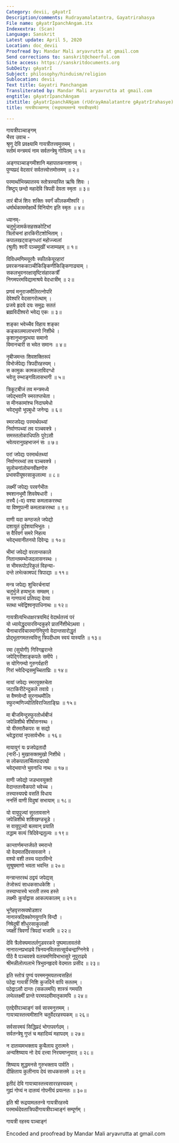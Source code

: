 ```yaml
---
Category: devii, gAyatrI
Description/comments: Rudrayamalatantra, Gayatrirahasya
File name: gAyatrIpanchAngam.itx
Indexextra: (Scan)
Language: Sanskrit
Latest update: April 5, 2020
Location: doc_devii
Proofread by: Mandar Mali aryavrutta at gmail.com
Send corrections to: sanskrit@cheerful.com
Site access: https://sanskritdocuments.org
SubDeity: gAyatrI
Subject: philosophy/hinduism/religion
Sublocation: devii
Text title: Gayatri Panchangam
Transliterated by: Mandar Mali aryavrutta at gmail.com
engtitle: gAyatrIpanchAngam
itxtitle: gAyatrIpanchANgam (rUdrayAmalatantre gAyatrIrahasye)
title: गायत्रीपञ्चाण्गम् (रूद्रयामलतन्त्रे गायत्रीरहस्ये)

---
```

  
 गायत्रीपञ्चाङ्गम्   
भैरव उवाच -  
श्रृणु देवि प्रवक्ष्यामि गायत्रीतत्त्वमुत्तमम् ।  
स्तोमं मन्त्रमयं नाम सर्वतन्त्रेषु गोपितम् ॥ १॥  
  
अङ्गपञ्चाङ्गमीशानि महापातकनाशनम् ।  
पुण्यप्रदं वेदसारं सर्वतत्त्वोत्तमोत्तमम् ॥ २॥  
  
परमार्थाभिख्यातस्य स्तोत्रस्यास्ति ऋषिः शिवः ।  
त्रिष्टुप् छन्दो महादेवि त्रिपदी देवता स्मृता ॥ ३॥  
  
तारं बीजं शिरः शक्तिः स्वर्गं कीलकमीश्वरि ।  
धर्मार्थकाममोक्षार्थे विनियोग इति स्मृतः ॥ ४॥  
  
ध्यानम्-  
चतुर्भुजामर्कसहस्रकोटिभां  
     त्रिलोचनां हारकिरीटशोभिताम् ।  
कपालखट्वाङ्गधरां महोज्ज्वलां  
     (श्रुती) श्वरी पञ्चमुखीं भजाम्यहम् ॥ १॥  
  
विविधमणिमयूरवैः स्फीतकेयूरहारां  
     प्रवरकनककाञ्चीकिङ्किणीकिङ्किणाढ्याम् ।  
सकलभुवनरक्षासृष्टिसंहारकर्त्रीं  
     निगमपरमविद्यामाश्रये वेदधात्रीम् ॥ २॥  
  
प्रणवं मनुराजमौलिरत्नोपरि  
     देवेश्वरि वेदसागरोत्थाम् ।  
प्रजये हृदये दयः समुद्रः सततं  
     ब्रह्मविदीश्वरो भवेद्य एकः ॥ ३॥  
  
शङ्का भवेच्चैव विहाय शङ्का  
     कङ्कालमालाभरणो निशीथे ।  
कृशानुभानुप्रभया समानो  
     विमानचारी स भवेत समानः ॥ ४॥  
  
नृबीजमन्तः शिवशक्तिरूपं  
     विभोर्जपेद्यः त्रिपदीरहस्यम् ।  
स कामुकः कामकलाविदग्धो  
     भवेत्तु रम्भाङ्गविलासभागी ॥ ५॥  
  
त्रिकूटबीजं तव मन्त्रमध्ये  
     जपेद्भवानि स्मरतप्तचेता ।  
स मीनकामांश्च निदाघमेधो  
     भवेद्भुवो भूपबुधो जनेन्द्रः ॥ ६॥  
  
स्मरजपेद्यः परमार्थपथ्यां  
     निर्वाणपथ्यां तव पञ्चवक्त्रे ।  
समस्तलोकाधिपतिः पुरेऽसौ  
     भवेत्परानुग्रहभाजनं सः ॥ ७॥  
  
परां जपेद्यः परमार्थतथ्यां  
     निर्वाणरथ्यां तव पञ्चवक्त्रे ।  
सुलोचनांलोचनवीक्षणोरु  
     प्रभावपीयूषरसाकुलात्मा ॥ ८॥  
  
लक्ष्मीं जपेद्यः परवर्गभीतः  
     श्मशानभूमौ शिववेषधारी ।  
तस्यै (-व) वश्या कमलाकरस्था  
     या विष्णुपत्नी कमलाकरस्था ॥ ९॥  
  
वाणी यदा कण्ठजले जपेद्यो  
     दशायुतं दुर्दशयाभिभूतः ।  
स वैरिवर्ग समरे निहत्य  
     भवेद्भवानीतनयो दिवेन्द्रः ॥ १०॥  
  
भीमां जपेद्यो वरतान्तकाले  
     नितान्तमम्भोजदलासनस्थः ।  
स भीमरूपोऽरिकुलं विहन्या-  
     दन्ते लभेत्कामपदं त्रिपाद्याः ॥ ११॥  
  
मन्त्र जपेद्यः शुचिरर्चनायां  
     चतुर्भुजे हव्यभुजः समक्षम् ।  
स गाणपत्यं प्रतिपद्य देव्या  
     स्तथा भवेद्विश्वनृपाधिनाथः ॥ १२॥  
  
गायत्रीत्यभिधाक्षरत्रयमिदं वेदार्थतत्त्वं परं  
     यो ध्यायेद्धृदयारविन्दकुहरे प्रातर्निशीथेऽथवा ।  
चैनाचारविचारमार्गनिपुणो वेदान्तसारोद्धृतं  
     प्रोद्भूतागमतत्त्ववित्तु त्रिपदीधाम स्वयं यास्यति ॥ १३॥  
  
रमा (सुयोगी) गिरिगह्वरान्ते  
     जपेद्गिरीशाङ्कपतेः समीपे ।  
स योगिगम्यो गुरुगर्वहारी  
     गिरां भवेदिन्द्रसमुच्चिताघ्रिः ॥ १४॥  
  
मायां जपेद्यः स्मरयुक्तचेता  
     जटाकिरीटेन्दुकले तवाग्रे ।  
स वैष्णवेन्दौ सुरनाथमौलिः  
     स्फुरन्मणिज्योतिविराजिताङ्घ्रिः ॥ १५॥  
  
मा बीजमिन्दुस्फुरतोर्ध्वबीजं  
     जपेन्निशीथे शीर्षासनस्थः ।  
यो वीरमातैकपरः स सद्यो  
     भवेद्धरायां नृपसार्वभौमः ॥ १६॥  
  
मायायुगं यः प्रजपेद्रतादौ  
     (नारी-) मुखासक्तमुखो निशीथे ।  
स लोकपालार्चितपादपद्मो  
     भवेद्भवान्ते भुवनाधि नाथः ॥ १७॥  
  
वाणी जपेद्यो जडभावयुक्तो  
     वेदान्ततत्त्वैकपरो भवेच्च ।  
तस्यास्यपद्मे वसतिं विधाय  
     ननर्त्ति वाणी विदुषां सभायाम् ॥ १८॥  
  
यो वायुपूज्यां सुरतावसाने  
     जपेन्निशीथे शशिखण्डचूडे ।  
स वायुपूज्यो बलवान् प्रयाति  
     तद्धाम सत्यं त्रिदिवेन्द्रतुल्यः ॥ १९॥  
  
कान्तार्णमन्तर्जपते स्मरान्ते  
     यो वेदमातर्दिवसावसाने ।  
वश्यो वशी तस्य पदारविन्दे  
     सुश्रूषमाणो भवता भवन्ति ॥ २०॥  
  
मन्त्रान्तरस्थं ठद्वयं जपेद्यस्  
     तेजोरूपं साधकसाधकेशि ।  
तस्याप्यास्ये भारती तस्य हस्ते  
     लक्ष्मीः कुर्याद्वास आकल्पकालम् ॥ २१॥  
  
भूगेहवृत्तस्रयषोडशार  
     नानास्त्रदिक्कोणयुगानि विन्दौ ।  
निषेदुषीं शीधुरसाकुलाक्षी  
     ज्यक्षीं त्रिवर्णां त्रिपदां भजामि ॥ २२॥  
  
देवि त्रैलोक्यमातर्लगुडवरकरे पुष्पमालावतंसे  
     नानारत्नप्रभाढ्ये त्रिनयनविलसत्सूर्यचन्द्राग्निनेत्रे ।  
पीठे वै पञ्चवक्त्रे वलयमणिविभाभासुरे नूपुराढ्ये  
     श्रीमन्नीलोत्पलाभे त्रिभुवनहृदये वेदमातः प्रसीद ॥ २३॥  
  
इति स्तोत्रं पुण्यं परममनुमयतत्त्वसहितं  
     पठेद्वा गायत्रीं निशि कुजदिने वापि सततम् ।  
पठेद्वाऽसौ दान्तः (सकलमपि) शास्त्रं गमयति  
     लभेल्लक्ष्मीं प्रान्ते परमपदवीमातृकामपि ॥ २४॥  
  
एतद्देवीपञ्चाङ्गं सर्व सारमनुत्तमम् ।  
गायत्र्यास्तत्त्वमीशानि चतुर्वेदरहस्यकम् ॥ २६॥  
  
सर्वसारमयं सिद्धिप्रदं भोगापवर्गदम् ।  
सर्वतन्त्रेषु गुप्तं च महादिव्यं महापदम् ॥ २७॥  
  
न दातव्यमभक्ताय कुचैलाय दुरात्मने ।  
अन्यशिष्याय नो देयं दत्त्वा निरयमाप्नुयात् ॥ २८॥  
  
शिष्याय शुद्धमनसे गुरुभक्ताय पार्वति ।  
दीक्षिताय कुलीनाय देयं साधकसत्तमे ॥ २९॥  
  
इतीदं देवि गायत्र्यास्तत्त्वसाररहस्यकम् ।  
गुह्यं गोप्यं न दातव्यं गोपनीयं प्रयत्नतः ॥ ३०॥  
  
इति श्री रूद्रयामलतन्त्रे गायत्रीरहस्ये  
परमार्थदेवतात्रिपदीगायत्रीपञ्चाङ्गं सम्पूर्णम् ।  
  
गायत्री रहस्य पञ्चाङ्गं  
  
Encoded and proofread by Mandar Mali aryavrutta at gmail.com  
  
